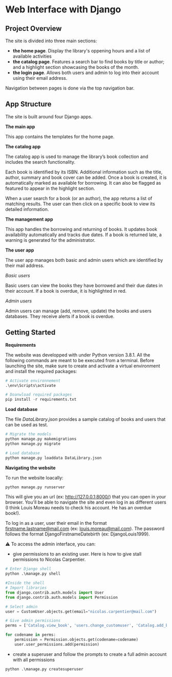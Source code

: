 # Web Interface with Django

## Project Overview

The site is divided into three main sections:
- **the home page**. Display the library's oppening hours and a list of available activities
- **the catalog page**. Features a search bar  to find books by title or author; and a highlight section showcasing the books of the month.
- **the login page**. Allows both users and admin to log into their account using their email address.

Navigation between pages is done via the top navigation bar.

## App Structure

The site is built around four Django apps.

**The main app**

This app contains the templates for the home page.

**The catalog app**

The catalog app is used to manage the library’s book collection and includes the search functionality.

Each book is identified by its ISBN. Additional information such as the title, author, summary and book cover can be added. Once a book is created, it is automatically marked as available for borrowing. It can also be flagged as featured to appear in the highlight section.

When a user search for a book (or an author), the app returns a list of matching results. The user can then click on a specific book to view its detailed information.

**The management app**

This app handles the borrowing and returning of books. It updates book availability automatically and tracks due dates. If a book is returned late, a warning is generated for the administrator.

**The user app**

The user app manages both basic and admin users which are identified by their mail address.

*Basic users*

Basic users can view the books they have borrowed and their due dates in their account. If a book is overdue, it is highlighted in red.

*Admin users*

Admin users can manage (add, remove, update) the books and users databases. They receive alerts if a book is overdue.

## Getting Started


**Requirements**

The website was developped with under Python version 3.8.1. All the following commands are meant to be executed from a terminal. Before launching the site, make sure to create and activate a virtual environment and install the required packages:

```python
# Activate environnement
.\env\Scripts\activate

# Doanwload required packages
pip install -r requirements.txt
```

**Load database**

The file *DataLibrary.json* provides a sample catalog of books and users that can be used as test.

```python
# Migrate the models
python manage.py makemigrations
python manage.py migrate

# Load database
python manage.py loaddata DataLibrary.json
```

**Navigating the website**

To run the website loacally:

```python
python manage.py runserver
```

This will give you an url (ex: http://127.0.0.1:8000/) that you can open in your browser. You'll be able to navigate the site and even log in as different users (I think Louis Moreau needs to check his account. He has an overdue book!).

To log in as a user, user their email in the format firstname.lastname@mail.com (ex: louis.moreau@mail.com). The password follows the format DjangoFirstnameDatebirth (ex: DjangoLouis1999).

:warning: To access the admin interface, you can:
- give permissions to an existing user. Here is how to give stall permissions to Nicolas Carpentier. 

```python
# Enter Django shell
python .\manage.py shell

#Inside the shell
# Import libraries
from django.contrib.auth.models import User
from django.contrib.auth.models import Permission

# Select admin
user = CustomUser.objects.get(email="nicolas.carpentier@mail.com")

# Give admin permissions
perms = ['Catalog.view_book', 'users.change_customuser', 'Catalog.add_book', 'users.view_customuser', 'management.view_borrowbook', 'Catalog.change_book', 'users.add_customuser', 'management.add_borrowbook', 'management.change_borrowbook']

for codename in perms:
    permission = Permission.objects.get(codename=codename)
    user.user_permissions.add(permission)
```

- create a superuser and follow the prompts to create a full admin account with all permissions

```python
python .\manage.py createsuperuser
```
